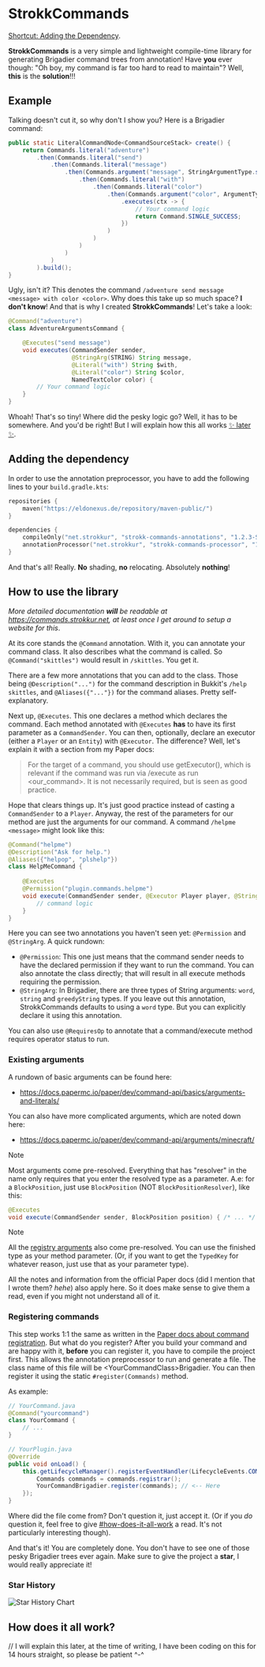 # StrokkCommands
[Shortcut: Adding the Dependency](#adding-the-dependency).

**StrokkCommands** is a very simple and lightweight compile-time library for generating Brigadier command trees
from annotation! Have **you** ever though: "Oh boy, my command is far too hard to read to maintain"? Well,
**this** is the **solution**!!!

## Example
Talking doesn't cut it, so why don't I show you? Here is a Brigadier command:
```java
public static LiteralCommandNode<CommandSourceStack> create() {
    return Commands.literal("adventure")
        .then(Commands.literal("send")
            .then(Commands.literal("message")
                .then(Commands.argument("message", StringArgumentType.string())
                    .then(Commands.literal("with")
                        .then(Commands.literal("color")
                            .then(Commands.argument("color", ArgumentTypes.namedColor())
                                .executes(ctx -> {
                                    // Your command logic
                                    return Command.SINGLE_SUCCESS;
                                })
                            )
                        )
                    )
                )
            )
        ).build();
}
```

Ugly, isn't it? This denotes the command `/adventure send message <message> with color <color>`. Why does this
take up so much space? **I don't know**! And that is why I created **StrokkCommands**! Let's take a look:

```java
@Command("adventure")
class AdventureArgumentsCommand {

    @Executes("send message")
    void executes(CommandSender sender,
                  @StringArg(STRING) String message,
                  @Literal("with") String $with,
                  @Literal("color") String $color,
                  NamedTextColor color) {
        // Your command logic
    }
}
```

Whoah! That's so tiny! Where did the pesky logic go? Well, it has to be somewhere. And you'd be right! But I will
explain how this all works [✨ later ✨](#how-does-it-all-work).


## Adding the dependency
In order to use the annotation preprocessor, you have to add the following lines to your `build.gradle.kts`:
```kts
repositories {
    maven("https://eldonexus.de/repository/maven-public/")
}

dependencies {
    compileOnly("net.strokkur", "strokk-commands-annotations", "1.2.3-SNAPSHOT")
    annotationProcessor("net.strokkur", "strokk-commands-processor", "1.2.3-SNAPSHOT")
}
```

And that's all! Really. **No** shading, **no** relocating. Absolutely **nothing**!

## How to use the library
*More detailed documentation __will__ be readable at https://commands.strokkur.net, at least once I get around to setup a website for this*.

At its core stands the `@Command` annotation. With it, you can annotate your command class. It also describes what the
command is called. So `@Command("skittles")` would result in `/skittles`. You get it.

There are a few more annotations that you can add to the class. Those being `@Description("...")` for the command
description in Bukkit's `/help skittles`, and `@Aliases({"..."})` for the command aliases. Pretty self-explanatory.

Next up, `@Executes`. This one declares a method which declares the command. Each method annotated with `@Executes` **has**
to have its first parameter as a `CommandSender`. You can then, optionally, declare an executor (either a `Player`
or an `Entity`) with `@Executor`. The difference? Well, let's explain it with a section from my Paper docs:

> For the target of a command, you should use getExecutor(), which is relevant if the command was run via
> /execute as <entity> run <our_command>. It is not necessarily required, but is seen as good practice.

Hope that clears things up.
It's just good practice instead of casting a `CommandSender` to a `Player`.
Anyway, the rest of the parameters for our method are just the arguments for our command.
A command
`/helpme <message>` might look like this:
```java
@Command("helpme")
@Description("Ask for help.")
@Aliases({"helpop", "plshelp"})
class HelpMeCommand {
    
    @Executes
    @Permission("plugin.commands.helpme")
    void execute(CommandSender sender, @Executor Player player, @StringArg(StringArgType.GREEDY) String message) {
        // command logic
    }
}
```

Here you can see two annotations you haven't seen yet: `@Permission` and `@StringArg`.
A quick rundown:
- `@Permission`: This one just means that the command sender needs to have the declared permission if they want to run the command.
  You can also annotate the class directly; that will result in all execute methods requiring the permission.
- `@StringArg`: In Brigadier, there are three types of String arguments: `word`, `string` and `greedyString` types. If you
  leave out this annotation, StrokkCommands defaults to using a `word` type. But you can explicitly declare it using this
  annotation.

You can also use `@RequiresOp` to annotate that a command/execute method requires operator status to run.

### Existing arguments
A rundown of basic arguments can be found here:
- https://docs.papermc.io/paper/dev/command-api/basics/arguments-and-literals/

You can also have more complicated arguments, which are noted down here:
- https://docs.papermc.io/paper/dev/command-api/arguments/minecraft/

> [!NOTE]
> Most arguments come pre-resolved.
> Everything that has "resolver" in the name only requires that you enter the resolved type as a parameter.
> A.e: for a `BlockPosition`, just use `BlockPosition` (NOT `BlockPositionResolver`),
> like this:
> ```java
> @Executes
> void execute(CommandSender sender, BlockPosition position) { /* ... */ }
> ```

> [!NOTE]
> All the [registry arguments](https://docs.papermc.io/paper/dev/command-api/arguments/registry/) also come pre-resolved.
> You can use the finished type as your method parameter. (Or, if you want to get the `TypedKey` for whatever reason,
> just use that as your parameter type).

All the notes and information from the official Paper docs (did I mention that I wrote them? *hehe*) also apply
here. So it does make sense to give them a read, even if you might not understand all of it.

### Registering commands
This step works 1:1 the same as written in the [Paper docs about command registration](https://docs.papermc.io/paper/dev/command-api/basics/registration/).
But what do you register? After you build your command and are happy with it, **before** you can register it, you
have to compile the project first. This allows the annotation preprocessor to run and generate a file.
The class name of this file will be &lt;YourCommandClass&gt;Brigadier. You can then register it
using the static `#register(Commands)` method.

As example:
```java
// YourCommand.java
@Command("yourcommand")
class YourCommand {
    // ...
}

// YourPlugin.java
@Override
public void onLoad() {
    this.getLifecycleManager().registerEventHandler(LifecycleEvents.COMMANDS, commands -> {
        Commands commands = commands.registrar();
        YourCommandBrigadier.register(commands); // <-- Here
    });
}
```

Where did the file come from? Don't question it, just accept it. (Or if you *do* question it, feel free to give
[#how-does-it-all-work](#how-does-it-all-work) a read. It's not particularly interesting though).

And that's it! You are completely done. You don't have to see one of those pesky Brigadier trees ever again.
Make sure to give the project a **star**, I would really appreciate it!

### Star History

<picture>
    <source media="(prefers-color-scheme: dark)" srcset="https://api.star-history.com/svg?repos=Strokkur424/StrokkCommands&type=Date&theme=dark" />
    <source media="(prefers-color-scheme: light)" srcset="https://api.star-history.com/svg?repos=Strokkur424/StrokkCommands&type=Date" />
    <img alt="Star History Chart" src="https://api.star-history.com/svg?repos=Strokkur424/StrokkCommands&type=Date" />
</picture>

## How does it all work?
// I will explain this later, at the time of writing, I have been coding on this for 14 hours straight, so please be patient ^-^
